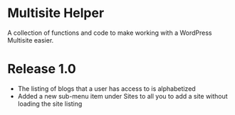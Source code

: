 # Multisite Helper
A collection of functions and code to make working with a WordPress Multisite easier.

# Release 1.0
- The listing of blogs that a user has access to is alphabetized
- Added a new sub-menu item under Sites to all you to add a site without loading the site listing
